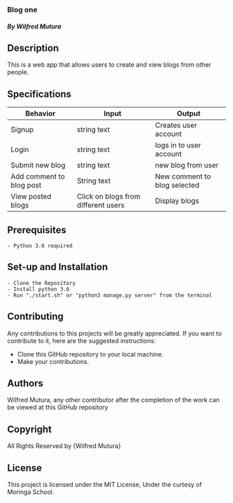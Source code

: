 ### Blog one

##### By Wilfred  Mutura

## Description
This is a web app that allows users to create and view blogs from other people.

## Specifications

| Behavior            | Input                         | Output                        |
| ------------------- | ----------------------------- | ----------------------------- |
| Signup | string text | Creates user account |
| Login | string text | logs in to user account |
| Submit new blog | string text | new blog from user |
| Add comment to blog post | String text  | New comment to blog selected |
| View posted blogs | Click on blogs from different users | Display blogs  |

## Prerequisites

    - Python 3.6 required

## Set-up and Installation

    - Clone the Repository
    - Install python 3.6
    - Run "./start.sh" or "python3 manage.py server" from the terminal


    
## Contributing

Any contributions to this projects will be greatly appreciated. If you want to contribute to it, here are the suggested instructions:
* Clone this GitHub repository to your local machine.
* Make your contributions.

## Authors

 Wilfred Mutura, any other contributor after the completion of the work can be viewed at this GitHub repository

## Copyright

All Rights Reserved by {Wilfred Mutura}

## License

This project is licensed under the MIT License, Under the curtesy of Moringa School.